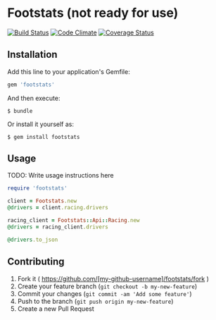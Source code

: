 # Footstats (not ready for use)
[![Build Status](https://travis-ci.org/paulopatto/footstats.svg?branch=master)](https://travis-ci.org/paulopatto/footstats)
[![Code Climate](https://codeclimate.com/github/paulopatto/footstats/badges/gpa.svg)](https://codeclimate.com/github/paulopatto/footstats)
[![Coverage Status](https://coveralls.io/repos/paulopatto/footstats/badge.svg)](https://coveralls.io/r/paulopatto/footstats)


## Installation

Add this line to your application's Gemfile:

```ruby
gem 'footstats'
```

And then execute:

    $ bundle

Or install it yourself as:

    $ gem install footstats

## Usage

TODO: Write usage instructions here


```ruby
require 'footstats'

client = Footstats.new
@drivers = client.racing.drivers

racing_client = Footstats::Api::Racing.new
@drivers = racing_client.drivers

@drivers.to_json
```

## Contributing

1. Fork it ( https://github.com/[my-github-username]/footstats/fork )
2. Create your feature branch (`git checkout -b my-new-feature`)
3. Commit your changes (`git commit -am 'Add some feature'`)
4. Push to the branch (`git push origin my-new-feature`)
5. Create a new Pull Request
